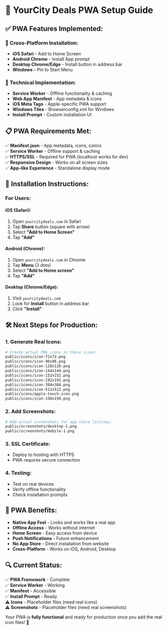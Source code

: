 # 🚀 YourCity Deals PWA Setup Guide

## **✅ PWA Features Implemented:**

### **📱 Cross-Platform Installation:**
- **iOS Safari** - Add to Home Screen
- **Android Chrome** - Install App prompt
- **Desktop Chrome/Edge** - Install button in address bar
- **Windows** - Pin to Start Menu

### **🔧 Technical Implementation:**
- **Service Worker** - Offline functionality & caching
- **Web App Manifest** - App metadata & icons
- **iOS Meta Tags** - Apple-specific PWA support
- **Windows Tiles** - Browserconfig.xml for Windows
- **Install Prompt** - Custom installation UI

## **📋 PWA Requirements Met:**

✅ **Manifest.json** - App metadata, icons, colors  
✅ **Service Worker** - Offline support & caching  
✅ **HTTPS/SSL** - Required for PWA (localhost works for dev)  
✅ **Responsive Design** - Works on all screen sizes  
✅ **App-like Experience** - Standalone display mode  

## **🎯 Installation Instructions:**

### **For Users:**

#### **iOS (Safari):**
1. Open `yourcitydeals.com` in Safari
2. Tap **Share** button (square with arrow)
3. Select **"Add to Home Screen"**
4. Tap **"Add"**

#### **Android (Chrome):**
1. Open `yourcitydeals.com` in Chrome
2. Tap **Menu** (3 dots)
3. Select **"Add to Home screen"**
4. Tap **"Add"**

#### **Desktop (Chrome/Edge):**
1. Visit `yourcitydeals.com`
2. Look for **Install** button in address bar
3. Click **"Install"**

## **🛠️ Next Steps for Production:**

### **1. Generate Real Icons:**
```bash
# Create actual PNG icons in these sizes:
public/icons/icon-72x72.png
public/icons/icon-96x96.png
public/icons/icon-128x128.png
public/icons/icon-144x144.png
public/icons/icon-152x152.png
public/icons/icon-192x192.png
public/icons/icon-384x384.png
public/icons/icon-512x512.png
public/icons/apple-touch-icon.png
public/icons/icon-150x150.png
```

### **2. Add Screenshots:**
```bash
# Add actual screenshots for app store listings:
public/screenshots/desktop-1.png
public/screenshots/mobile-1.png
```

### **3. SSL Certificate:**
- Deploy to hosting with HTTPS
- PWA requires secure connection

### **4. Testing:**
- Test on real devices
- Verify offline functionality
- Check installation prompts

## **🌟 PWA Benefits:**

- **Native App Feel** - Looks and works like a real app
- **Offline Access** - Works without internet
- **Home Screen** - Easy access from device
- **Push Notifications** - Future enhancement
- **No App Store** - Direct installation from website
- **Cross-Platform** - Works on iOS, Android, Desktop

## **🔍 Current Status:**

✅ **PWA Framework** - Complete  
✅ **Service Worker** - Working  
✅ **Manifest** - Accessible  
✅ **Install Prompt** - Ready  
⚠️ **Icons** - Placeholder files (need real icons)  
⚠️ **Screenshots** - Placeholder files (need real screenshots)  

Your PWA is **fully functional** and ready for production once you add the real icon files! 🎉
